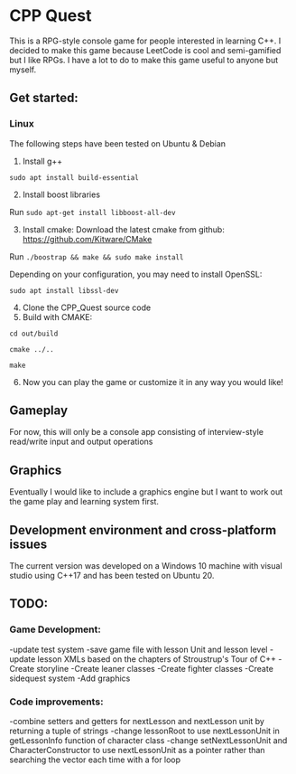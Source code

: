 # CPP Quest

This is a RPG-style console game for people interested in learning C++. I decided to make this game because LeetCode is cool and semi-gamified but I like RPGs. I have a lot to do to make this game useful to anyone but myself. 
 
## Get started:
### Linux
The following steps have been tested on Ubuntu & Debian 

1. Install g++

`sudo apt install build-essential`

2. Install boost libraries

Run `sudo apt-get install libboost-all-dev`

3. Install cmake: 
Download the latest cmake from github: https://github.com/Kitware/CMake

Run `./boostrap && make && sudo make install`

Depending on your configuration, you may need to install OpenSSL: 

`sudo apt install libssl-dev`

4. Clone the CPP_Quest source code
5. Build with CMAKE: 

`cd out/build`

`cmake ../..`

`make`

6. Now you can play the game or customize it in any way you would like!

## Gameplay
For now, this will only be a console app consisting of interview-style read/write input and output operations

## Graphics
Eventually I would like to include a graphics engine but I want to work out the game play and learning system first.

## Development environment and cross-platform issues
The current version was developed on a Windows 10 machine with visual studio using C++17 and has been tested on Ubuntu 20.

## TODO:
### Game Development:
-update test system
-save game file with lesson Unit and lesson level
-update lesson XMLs based on the chapters of Stroustrup's Tour of C++
-Create storyline
-Create leaner classes
-Create fighter classes
-Create sidequest system
-Add graphics

### Code improvements:
-combine setters and getters for nextLesson and nextLesson unit by returning a tuple of strings
-change lessonRoot to use nextLessonUnit in getLessonInfo function of character class
-change setNextLessonUnit and CharacterConstructor to use nextLessonUnit as a pointer rather than searching the vector each time with a for loop